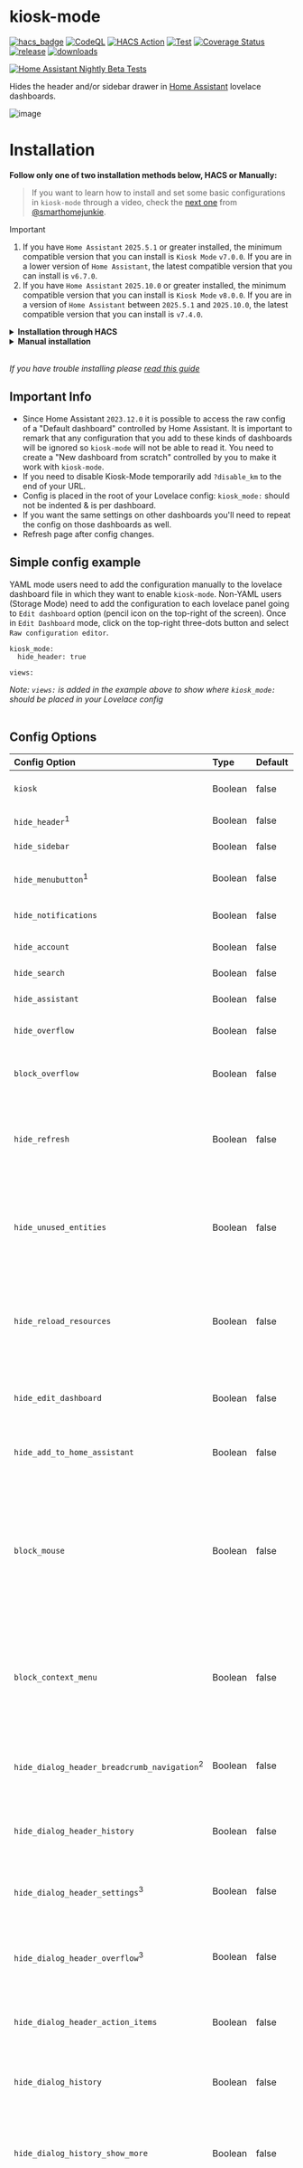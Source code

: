 # kiosk-mode
[![hacs_badge](https://img.shields.io/badge/HACS-Default-41BDF5.svg)](https://github.com/hacs/integration)
[![CodeQL](https://github.com/NemesisRE/kiosk-mode/actions/workflows/github-code-scanning/codeql/badge.svg?style=flat-square)](https://github.com/NemesisRE/kiosk-mode/security/code-scanning/tools/CodeQL/status)
[![HACS Action](https://github.com/NemesisRE/kiosk-mode/actions/workflows/hacs.yaml/badge.svg)](https://github.com/NemesisRE/kiosk-mode/actions/workflows/hacs.yaml)
[![Test](https://github.com/NemesisRE/kiosk-mode/actions/workflows/test.yaml/badge.svg)](https://github.com/NemesisRE/kiosk-mode/actions/workflows/test.yaml)
[![Coverage Status](https://coveralls.io/repos/github/NemesisRE/kiosk-mode/badge.svg?branch=master)](https://coveralls.io/github/NemesisRE/kiosk-mode?branch=master)
[![release](https://img.shields.io/github/v/release/NemesisRE/kiosk-mode.svg)](https://github.com/NemesisRE/kiosk-mode/releases)
[![downloads](https://img.shields.io/github/downloads/NemesisRE/kiosk-mode/total)](https://github.com/NemesisRE/kiosk-mode/releases)

[![Home Assistant Nightly Beta Tests](https://github.com/NemesisRE/kiosk-mode/actions/workflows/ha-beta-tests.yaml/badge.svg)](https://github.com/NemesisRE/kiosk-mode/actions/workflows/ha-beta-tests.yaml)

Hides the header and/or sidebar drawer in [Home Assistant](https://www.home-assistant.io/) lovelace dashboards.

![image](example.png)

# Installation

**Follow only one of two installation methods below, HACS or Manually:**

>If you want to learn how to install and set some basic configurations in `kiosk-mode` through a video, check the [next one](https://youtu.be/G3lT4zgjER8) from [@smarthomejunkie](https://github.com/smarthomejunkie).

> [!IMPORTANT]  
> 1. If you have `Home Assistant` `2025.5.1` or greater installed, the minimum compatible version that you can install is `Kiosk Mode` `v7.0.0`. If you are in a lower version of `Home Assistant`, the latest compatible version that you can install is `v6.7.0`.
> 2. If you have `Home Assistant` `2025.10.0` or greater installed, the minimum compatible version that you can install is `Kiosk Mode` `v8.0.0`. If you are in a version of `Home Assistant` between `2025.5.1` and `2025.10.0`, the latest compatible version that you can install is `v7.4.0`.

<details>
  <summary><b>Installation through HACS</b></summary>

#### Go to the HACS plugin's page

If you have not disabled the [My Home Assistant](https://www.home-assistant.io/integrations/my/) integration, just click on [this link](https://my.home-assistant.io/redirect/hacs_repository/?owner=NemesisRE&repository=kiosk-mode&category=plugin) to go to the plugin's page, otherwise follow the next steps:

1. Go to `HACS` dashboard
2. Search for `Kiosk Mode` and click on it

#### Install the plugin

1. On the plugin page, click on the `Download` yellow button in the bottom-right corner
2. Click on `Download` in the more-info dialog
3. If you are using `YAML` mode or if `HACS` doesn't automatically add it, you'll need to add the resource manually:

Go to your [configuration.yaml](https://www.home-assistant.io/docs/configuration/) file and add the url of the plugin as an [extra_module_url](https://www.home-assistant.io/integrations/frontend/#extra_module_url):

```yaml
frontend:
  extra_module_url:
    - /hacsfiles/kiosk-mode/kiosk-mode.js
```

<br>
</details>

<details>
  <summary><b>Manual installation</b></summary>
<br>
  
1. Download [kiosk-mode.js](https://github.com/NemesisRE/kiosk-mode/releases/latest) from the latest release and place it in your `www` folder
2. Add the resource:

#### If you are in storage mode (default mode)

1. Go to `Settings > Dashboards`
2. Click on the three dots located on the top-right corner and then click on `Resources`
3. Click on `ADD RESOURCE` on the bottom-right of the screen
4. Add the URL to the file that you have downloaded previously (e.g `/local/kiosk-mode.js?v=1.0.0`)
5. Make sure you add the correct version at the end of the URL (e.g. `?v=1.0.0`) because in this way you make Home Assistant to load the new version instead of a version stored in cache

#### If you are in yaml mode

Go to your [configuration.yaml](https://www.home-assistant.io/docs/configuration/) file and add the url of the plugin as an [extra_module_url](https://www.home-assistant.io/integrations/frontend/#extra_module_url):

```yaml
# You should update the version number at the end of the url
# after every update to avoid the old version being cached by Home Assistant
frontend:
  extra_module_url:
    - /local/kiosk-mode.js?v1.0.0
```

<br>
</details>

<br/>

*If you have trouble installing please [read this guide](https://github.com/thomasloven/hass-config/wiki/Lovelace-Plugins)*

## Important Info

* Since Home Assistant `2023.12.0` it is possible to access the raw config of a "Default dashboard" controlled by Home Assistant. It is important to remark that any configuration that you add to these kinds of dashboards will be ignored so `kiosk-mode` will not be able to read it. You need to create a "New dashboard from scratch" controlled by you to make it work with `kiosk-mode`.
* If you need to disable Kiosk-Mode temporarily add `?disable_km` to the end of your URL.
* Config is placed in the root of your Lovelace config: `kiosk_mode:` should not be indented & is per dashboard.
* If you want the same settings on other dashboards you'll need to repeat the config on those dashboards as well.
* Refresh page after config changes.

## Simple config example

YAML mode users need to add the configuration manually to the lovelace dashboard file in which they want to enable `kiosk-mode`. Non-YAML users (Storage Mode) need to add the configuration to each lovelace panel going to `Edit dashboard` option (pencil icon on the top-right of the screen). Once in `Edit Dashboard` mode, click on the top-right three-dots button and select `Raw configuration editor`.

```
kiosk_mode:
  hide_header: true
  
views:
```
*Note: `views:` is added in the example above to show where `kiosk_mode:` should be placed in your Lovelace config*<br><br>

## Config Options

| Config Option                              | Type    | Default | Description |
|:-------------------------------------------|:--------|:--------|:------------|
|`kiosk`                                     | Boolean | false   | Hides both the header and sidebar. |
|`hide_header`<sup>1</sup>                   | Boolean | false   | Hides only the header. |
|`hide_sidebar`                              | Boolean | false   | Hides only the sidebar. |
|`hide_menubutton`<sup>1</sup>               | Boolean | false   | Hides only the sidebar menu icon. |
|`hide_notifications`                        | Boolean | false   | Hides the notifications entry-point. |
|`hide_account`                              | Boolean | false   | Hides the account icon. |
|`hide_search`                               | Boolean | false   | Hides the search icon. |
|`hide_assistant`                            | Boolean | false   | Hides the assistant icon. |
|`hide_overflow`                             | Boolean | false   | Hides the top right overflow menu. |
|`block_overflow`                            | Boolean | false   | Blocks the top right overflow menu mouse interactions. |
|`hide_refresh`                              | Boolean | false   | Hides the "Refresh" button inside the top right overflow menu in lovelace yaml mode. |
|`hide_unused_entities`                      | Boolean | false   | Hides the "Unused entities" button inside the top right overflow menu in lovelace yaml mode. |
|`hide_reload_resources`                     | Boolean | false   | Hides the "Reload resources" button inside the top right overflow menu in lovelace yaml mode. |
|`hide_edit_dashboard`                       | Boolean | false   | Hides the "Edit dashboard" button inside the top right overflow menu. |
|`hide_add_to_home_assistant`                | Boolean | false   | Hides the "Add to Home Assistant" overflow menu |
|`block_mouse`                               | Boolean | false   | Blocks completely the mouse. No interaction is allowed and the mouse will not be visible. **Can only be disabled with `?disable_km` query parameter in the URL.**. |
|`block_context_menu`                        | Boolean | false   | Prevents opening a right-click context menu (sometimes accessible via tap-and-hold on touchscreen devices). |
|`hide_dialog_header_breadcrumb_navigation`<sup>2</sup>| Boolean | false   | Hides the breadcrumb navigation over the title of more-info dialogs |
|`hide_dialog_header_history`                | Boolean | false   | Hides the "History" icon in the header of more-info dialogs. |
|`hide_dialog_header_settings`<sup>3</sup>   | Boolean | false   | Hides the "Settings" icon in the header of more-info dialogs. |
|`hide_dialog_header_overflow`<sup>3</sup>   | Boolean | false   | Hides the top right overflow menu in the header of more-info dialogs. |
|`hide_dialog_header_action_items`           | Boolean | false   | Hides all the action items from the header of more-info dialogs. |
|`hide_dialog_history`                       | Boolean | false   | Hides the "History" section in the more-info dialogs. |
|`hide_dialog_history_show_more`             | Boolean | false   | Hides the "Show more" link in the "History" section of more-info dialogs.  |
|`hide_dialog_logbook`                       | Boolean | false   | Hides the "Logbook" section in the more-info dialogs. |
|`hide_dialog_logbook_show_more`             | Boolean | false   | Hides the "Show more" link in the "Logbook" section of more-info dialogs. |
|`hide_dialog_attributes`                    | Boolean | false   | Hides the "Attributes" section in the more-info dialogs. |
|`hide_dialog_media_actions`                 | Boolean | false   | Hides the actions block in the more-info dialogs of media-player entities. |
|`hide_dialog_update_actions`                | Boolean | false   | Hides the actions block in the more-info dialogs of update entities. |
|`hide_dialog_camera_actions`                | Boolean | false   | Hides the actions block in the more-info dialogs of camera entities. |
|`hide_dialog_timer_actions`                 | Boolean | false   | Hides the actions block in the more-info dialogs of timer entities. |
|`hide_dialog_climate_actions`               | Boolean | false   | Hides all the actions in the more-info dialogs of climate entities. |
|`hide_dialog_climate_temperature_actions`   | Boolean | false   | Hides the temperature cotrol actions in the more-info dialogs of climate entities. |
|`hide_dialog_climate_settings_actions`      | Boolean | false   | Hides the mode and preset actions in the more-info dialogs of climate entities. |
|`hide_dialog_light_actions`                 | Boolean | false   | Hides all the actions in the more-info dialogs of light entities. |
|`hide_dialog_light_control_actions`         | Boolean | false   | Hides the control actions in the more-info dialogs of light entities. |
|`hide_dialog_light_color_actions`           | Boolean | false   | Hides the favorite colors actions in the more-info dialogs of light entities. |
|`hide_dialog_light_settings_actions`        | Boolean | false   | Hides the settings actions in the more-info dialogs of light entities. |
|`ignore_entity_settings`<sup>4</sup>        | Boolean | false   | Useful for [conditional configs](#conditional-lovelace-config) and will cause `entity_settings` to be ignored. |
|`ignore_mobile_settings`<sup>5</sup>        | Boolean | false   | Useful for [conditional configs](#conditional-lovelace-config) and will cause `mobile_settings` to be ignored. |
|`ignore_disable_km`<sup>4</sup>             | Boolean | false   | Useful for [conditional configs](#conditional-lovelace-config) and will cause `disable_km` URL parameter to be ignored. |

<br/>

><sup>1</sup> Take into account that swipe gesture to open the sidebar was removed from Home Assistant in version 2023.4, if you hide the header or the sidebar menu icon, you will not have any way to access the sidebar natively in a browser.
>
><sup>2</sup> These elements are not clickable if the account is not an admin account.
>
>
><sup>3</sup> These elements are not visible by default if the account is not an admin account.
>
><sup>4</sup> These options only work if they are placed inside [admin_settings](#admin_settings), [non_admin_settings](#non_admin_settings), [user_settings](#user_settings) or [mobile_settings](#mobile_settings). They will not have any effect if they are placed inside [entity_settings](#entity_settings)
>
><sup>5</sup> This option only works if it is placed inside [admin_settings](#admin_settings), [non_admin_settings](#non_admin_settings) or [user_settings](#user_settings). It will not have any effect if it is placed inside [mobile_settings](#mobile_settings) or [entity_settings](#entity_settings)

<br/>

## Options through screenshots
<br>

![Lovelace Dashboard](images/lovelace-dashboard.png)
<br>*Lovelace dashboard*
<br>

| Options                      | Hides / Blocks       |
|:-----------------------------|:---------------------|
| `kiosk`                      | 1 and 2              |
| `hide_header`                | 1                    |
| `hide_sidebar`               | 2                    |
| `hide_menubutton`            | 3                    |
| `hide_notifications`         | 4                    |
| `hide_account`               | 5                    |
| `hide_add_to_home_assistant` | 6                    | 
| `hide_search`                | 7                    |
| `hide_assistant`             | 8                    |
| `hide_overflow`              | 9                    |
| `block_overflow`             | 9                    |
| `block_mouse`                | whole interface      |
| `block_context_menu`         | right click anywhere |

<br>

![Lovelace Dashboard](images/overflow-menu.png)
<br>*Overflow menu*
<br>

| Options                 | Hides |
|:------------------------|:------|
| `hide_refresh`          | 10    |
| `hide_unused_entities`  | 11    |
| `hide_reload_resources` | 12    |
| `hide_edit_dashboard`   | 13    |

<br>

![Lovelace Dashboard](images/more-info-dialog-media-entity.png)
<br>*More info dialog (media entity)*
<br>

| Options                                    | Hides |
|:-------------------------------------------|:------|
| `hide_dialog_header_breadcrumb_navigation` | 14    |
| `hide_dialog_header_action_items`          | 15    |
| `hide_dialog_header_history`               | 16    |
| `hide_dialog_header_settings`              | 17    |
| `hide_dialog_header_overflow`              | 18    |
| `hide_dialog_media_actions`                | 19    |
<br>

![Lovelace Dashboard](images/more-info-dialog-climate-entity.png)
<br>*More info dialog (climate entity)*
<br>

| Options                                   | Hides |
|:------------------------------------------|:------|
| `hide_dialog_climate_actions`             | 20    |
| `hide_dialog_climate_temperature_actions` | 21    |
| `hide_dialog_climate_settings_actions`    | 22    |
<br>

![Lovelace Dashboard](images/more-info-dialog-light-entity.png)
<br>*More info dialog (light entity)*
<br>

| Options                                   | Hides |
|:------------------------------------------|:------|
| `hide_dialog_light_actions`               | 23    |
| `hide_dialog_light_control_actions`       | 24    |
| `hide_dialog_light_color_actions`         | 25    |
| `hide_dialog_light_settings_actions`      | 26    |
<br>

![Lovelace Dashboard](images/more-info-dialog-update-entity.png)
<br>*More info dialog (update entity)*
<br>

| Options                      | Hides |
|:-----------------------------|:------|
| `hide_dialog_update_actions` | 27    |
<br>

![Lovelace Dashboard](images/more-info-dialog-timer-entity.png)
<br>*More info dialog (timer entity)*
<br>

| Options                      | Hides |
|:-----------------------------|:------|
| `hide_dialog_timer_actions`  | 28    |
<br>

![Lovelace Dashboard](images/more-info-dialog-history-logbook-attributes.png)
<br>*More info dialog (sensor entity)*
<br>

| Options                         | Hides |
|:--------------------------------|:------|
| `hide_dialog_history`           | 29    |
| `hide_dialog_logbook`           | 30    |
| `hide_dialog_attributes`        | 31    |
| `hide_dialog_history_show_more` | 32    |
| `hide_dialog_logbook_show_more` | 33    |

<br>

## Conditional Lovelace Config
Contitional configs take priority and if a condition matches all other config options/methods are ignored.
These use the same options as above, but placed under one of the following user/entity conditions:<br><br>

### admin_settings:
Sets the config for every admin user.<br>
*Overwritten by user_settings, mobile_settings, and entity_settings ( unless one of the ignore options is used ).*<br>

```
kiosk_mode:
  admin_settings:
    hide_header: true
```
<br>

### non_admin_settings:
Sets the config for every regular user.<br>
*Overwritten by user_settings, mobile_settings, and entity_settings ( unless one of the ignore options is used ).*<br>

```
kiosk_mode:
  non_admin_settings:
    hide_header: true
    ignore_entity_settings: true
```
<br>

### user_settings:
Sets the config for specific users. **This uses a user's name, not their username (if they're different)**.<br>
*Overwritten by mobile_settings, and entity_settings ( unless one of the ignore options is used ).*<br>

```
kiosk_mode:
  user_settings:
    - users:
        - "ryan meek"
        - "maykar"
      hide_sidebar: true
    - users:
        - "the wife"
      kiosk: true
      ignore_entity_settings: true
```
<br>

### mobile_settings:
Sets the config for mobile devices. The default breakpoint is 812px, which can be changed by setting the `custom_width` option.<br>
*Overwritten by entity_settings, unless `ignore_entity_settings` is used, can be ignored with `ignore_mobile_settings`.*<br>

```
kiosk_mode:
  mobile_settings:
    hide_header: true
    ignore_entity_settings: true
    custom_width: 768
```
<br>

### entity_settings:
Dynamically change config on any entity's state. Under `entity:` list the entity followed by the state that will enable the config below. For more complex logic use this with a template sensor.<br>
*Takes priority over all other config settings unless they use `ignore_entity_settings`.*<br><br>

*Any condition that doesn't match will then fall back to previous configurations if another "false" entity condition hasn't also been set (see the 2nd example).*
```
kiosk_mode:
  entity_settings:
    - entity:
        input_boolean.hide_sidebar: 'on'
      hide_sidebar: true
    - entity:
        sensor.hide_header: 'on'
      hide_header: true
    - entity:
        input_text.kiosk: 'true'
      kiosk: true
```

```
kiosk_mode:
  entity_settings:
    # hide_sidebar has both true and false conditions to be a true override.
    - entity:
        input_boolean.hide_sidebar: 'on'
      hide_sidebar: true
    - entity:
        input_boolean.hide_sidebar: 'off'
      hide_sidebar: false
```
<br>

## Query Strings
Add a query string such as `?kiosk` to the end of your URL:

```
https://hass:8123/lovelace/default_view?kiosk
```

If you need to add multiple query parameters, you need to separate them by `&` (only the first parameter should be prepended by `?`):

```
https://hass:8123/lovelace/default_view?hide_header&hide_sidebar
```

The query string options are:

* `?kiosk` to hide both header and sidebar
* `?hide_header` to hide only the header
* `?hide_sidebar` to hide only the sidebar
* `?hide_menubutton` to hide sidebar menu button
* `?hide_notifications` to hide the notifications entry-point
* `?hide_account` to hide the account icon
* `?hide_add_to_home_assistant` to hide the "Add to Home Assistant" overflow
* `?hide_search` to hide the search icon
* `?hide_assistant` to hide the assistant icon
* `?hide_overflow` to hide the top right menu
* `?block_overflow` to block the top right overflow menu mouse interactions
* `?hide_refresh` to hide the "Refresh" button inside the top right menu in lovelace yaml mode
* `?hide_unused_entities` to hide the "Unused entities" button inside the top right menu in lovelace yaml mode
* `?hide_reload_resources` to hide the "Reload resources" button inside the top right menu in lovelace yaml mode
* `?hide_edit_dashboard` to hide the "Edit dashboard" button inside the top right menu
* `?block_mouse` to block completely the mouse
* `?block_context_menu` to prevent opening a right-click context menu
* `?hide_dialog_header_breadcrumb_navigation` to hide the breadcrumb navigation over the title of more-info dialogs
* `?hide_dialog_header_history` to hide the "History" icon in the header of more-info dialogs
* `?hide_dialog_header_settings` to hide the "Settings" icon in the header of more-info dialogs
* `?hide_dialog_header_overflow` to hide the top right overflow menu in the header of more-info dialogs
* `?hide_dialog_header_action_items` to hide all the action items from the header of more-info dialogs.
* `?hide_dialog_history` to hide the "History" section in the more-info dialogs
* `?hide_dialog_history_show_more` to hide the "Show more" link in the "History" section of more-info dialogs
* `?hide_dialog_logbook` to hide the "Logbook" section in the more-info dialogs
* `?hide_dialog_logbook_show_more` to hide the "Show more" link in the "Logbook" section of more-info dialogs
* `?hide_dialog_attributes` to hide the "Attributes" section in the more-info dialogs
* `?hide_dialog_media_actions` to hide the actions block in the more-info dialogs of media-player entities
* `?hide_dialog_update_actions` to hide the actions block in the more-info dialogs of update entities
* `?hide_dialog_camera_actions` to hide the actions block in the more-info dialogs of camera entities
* `?hide_dialog_timer_actions` to hide the actions block in the more-info dialogs of timer entities
* `?hide_dialog_climate_actions` to hide all the actions in the more-info dialogs of climate entities
* `?hide_dialog_climate_temperature_actions` to hide the temperature cotrol actions in the more-info dialogs of climate entities
* `?hide_dialog_climate_settings_actions` to hide the mode and preset actions in the more-info dialogs of climate entities
* `?hide_dialog_light_actions` to hide all the actions in the more-info dialogs of light entities
* `?hide_dialog_light_control_actions` to hide the control actions in the more-info dialogs of light entities
* `?hide_dialog_light_color_actions` to hide the favorite colors actions in the more-info dialogs of light entities
* `?hide_dialog_light_settings_actions` to hide the settings actions in the more-info dialogs of light entities



## Query String Caching

You save settings in a devices cache by using the cache keyword once on the device.<br>This will also make it so the options work on all views and dashboards.

Example: `?hide_header&cache` makes all views & dashboards hide the header.<br>
This works for all query strings except for the utility strings listed below.

**Utility Query Strings**

* `?clear_km_cache` will clear all cached preferences
* `?disable_km` will temporarily disable any modifications (unless `ignore_disable_km` has been used in one of the [conditional configs](#conditional-lovelace-config))
<br>

## Kiosk-mode demo

* Make sure you have [git](https://git-scm.com/downloads) installed
* Make sure you have [pnpm](https://pnpm.io/installation) installed
* Make sure you have Docker installed ([Docker Desktop](https://www.docker.com/products/docker-desktop/) is a quick option)
* Clone the repository `git clone https://github.com/NemesisRE/kiosk-mode.git` (or [download it in a zip file](https://docs.github.com/en/repositories/working-with-files/using-files/downloading-source-code-archives))
* Run `Docker Desktop` so you get `docker daemon` running
* Enter in the repository folder
* Run `pnpm install`
* Run `pnpm demo` (`pnpm demo:win` on Windows environments)
* Open http://localhost:8123/

## Kiosk-mode complements

Some features are outside `kiosk-mode` scope and they would be hard to maintain and escalate over time, but they could be achieved by alternative methods. Check [kiosk-mode complements](KIOSK-MODE-COMPLEMENTS.md) for this.

### Related

* [Fully Kiosk Browser](https://www.fully-kiosk.com/) - Great for wall mounted tablets
* [KTibow/fullscreen-card](https://github.com/KTibow/fullscreen-card) - Make your Home Assistant browser fullscreen
<br>

### Credit
This was originally based on and inspired by [ciotlosm's kiosk mode gist](https://gist.github.com/ciotlosm/1f09b330aa5bd5ea87b59f33609cc931) and [corrafig's fork](https://gist.github.com/corrafig/c8288df960e7f59e82c12d14de26fde8) of the same gist.

Big thank you to [matt8707](https://github.com/matt8707) for starting this project, allowing me to rewrite it, and transfering ownership.

Many thanks to [KTibow](https://github.com/KTibow) as well, for the github release action and support.

And another big thanks to [maykar](https://github.com/maykar) for the original kiosk mode
